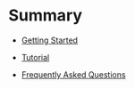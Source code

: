 Summary
=======

* [Getting Started](GettingStarted/GettingStart.md)

* [Tutorial](Tutorial/README.md)

* [Frequently Asked Questions](FAQ.md)



